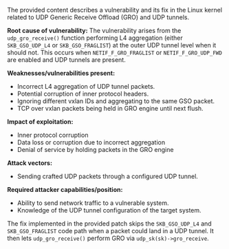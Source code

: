 The provided content describes a vulnerability and its fix in the Linux kernel related to UDP Generic Receive Offload (GRO) and UDP tunnels.

**Root cause of vulnerability:**
The vulnerability arises from the `udp_gro_receive()` function performing L4 aggregation (either `SKB_GSO_UDP_L4` or `SKB_GSO_FRAGLIST`) at the outer UDP tunnel level when it should not. This occurs when `NETIF_F_GRO_FRAGLIST` or `NETIF_F_GRO_UDP_FWD` are enabled and UDP tunnels are present.

**Weaknesses/vulnerabilities present:**
- Incorrect L4 aggregation of UDP tunnel packets.
- Potential corruption of inner protocol headers.
- Ignoring different vxlan IDs and aggregating to the same GSO packet.
- TCP over vxlan packets being held in GRO engine until next flush.

**Impact of exploitation:**
- Inner protocol corruption
- Data loss or corruption due to incorrect aggregation
- Denial of service by holding packets in the GRO engine

**Attack vectors:**
- Sending crafted UDP packets through a configured UDP tunnel.

**Required attacker capabilities/position:**
- Ability to send network traffic to a vulnerable system.
- Knowledge of the UDP tunnel configuration of the target system.

The fix implemented in the provided patch skips the `SKB_GSO_UDP_L4` and `SKB_GSO_FRAGLIST` code path when a packet could land in a UDP tunnel. It then lets `udp_gro_receive()` perform GRO via `udp_sk(sk)->gro_receive`.